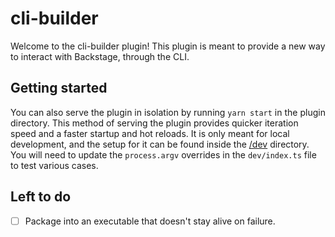 # cli-builder

Welcome to the cli-builder plugin! This plugin is meant to provide a new way to interact with Backstage, through the CLI.

## Getting started

You can also serve the plugin in isolation by running `yarn start` in the plugin directory.
This method of serving the plugin provides quicker iteration speed and a faster startup and hot reloads.
It is only meant for local development, and the setup for it can be found inside the [/dev](/dev) directory. You will need to update the `process.argv` overrides in the `dev/index.ts` file to test various cases.

## Left to do

- [ ] Package into an executable that doesn't stay alive on failure.
